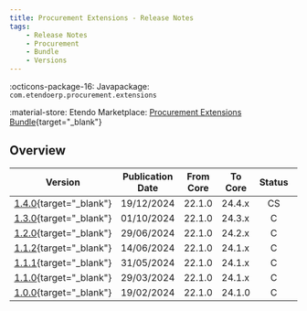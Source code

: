 ```yaml
---
title: Procurement Extensions - Release Notes
tags:
    - Release Notes
    - Procurement
    - Bundle
    - Versions
---
```

:octicons-package-16: Javapackage: `com.etendoerp.procurement.extensions`

:material-store: Etendo Marketplace:  [Procurement Extensions Bundle](https://marketplace.etendo.cloud/#/product-details?module=08BDBA6C314149DBA05CB1A1694F2959){target="_blank"}

## Overview

| Version | Publication Date | From Core | To Core | Status | GitHub |
| --- | --- | --- | --- | :---: | :---: |
| [1.4.0](https://github.com/etendosoftware/com.etendoerp.procurement.extensions/releases/tag/1.4.0){target="_blank"} | 19/12/2024 | 22.1.0 | 24.4.x | CS | :white_check_mark: |
| [1.3.0](https://github.com/etendosoftware/com.etendoerp.procurement.extensions/releases/tag/1.3.0){target="_blank"} | 01/10/2024 | 22.1.0 | 24.3.x | C | :white_check_mark: |
| [1.2.0](https://github.com/etendosoftware/com.etendoerp.procurement.extensions/releases/tag/1.2.0){target="_blank"} | 29/06/2024 | 22.1.0 | 24.2.x | C | :white_check_mark: |
| [1.1.2](https://github.com/etendosoftware/com.etendoerp.procurement.extensions/releases/tag/1.1.2){target="_blank"} | 14/06/2024 | 22.1.0 | 24.1.x | C | :white_check_mark: |
| [1.1.1](https://github.com/etendosoftware/com.etendoerp.procurement.extensions/releases/tag/1.1.1){target="_blank"} | 31/05/2024 | 22.1.0 | 24.1.x | C | :white_check_mark: |
| [1.1.0](https://github.com/etendosoftware/com.etendoerp.procurement.extensions/releases/tag/1.1.0){target="_blank"} | 29/03/2024 | 22.1.0 | 24.1.x | C | :white_check_mark: |
| [1.0.0](https://github.com/etendosoftware/com.etendoerp.procurement.extensions/releases/tag/1.0.0){target="_blank"} | 19/02/2024 | 22.1.0 | 24.1.0 | C | :white_check_mark: |